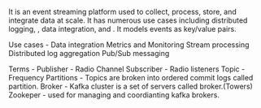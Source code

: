 It is an event streaming platform used to collect, process, store, and integrate data at scale. 
It has numerous use cases including distributed logging, , data integration, and .
It models events as key/value pairs.

Use cases - 
    Data integration
    Metrics and Monitoring
    Stream processing
    Distributed log aggregation
    Pub/Sub messaging


Terms - 
Publisher  - Radio Channel
Subscriber - Radio listeners
Topic - Frequency
Partitions - Topics are broken into ordered commit logs called partition.
Broker - Kafka cluster is a set of servers called broker.(Towers)
Zookeper - used for managing and coordianting kafka brokers.


